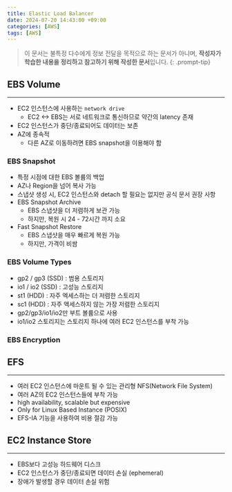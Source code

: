 ```yaml
---
title: Elastic Load Balancer
date: 2024-07-20 14:43:00 +09:00
categories: [AWS]
tags: [AWS]
---
```


> 이 문서는 불특정 다수에게 정보 전달을 목적으로 하는 문서가 아니며, **작성자가 학습한 내용을 정리하고 참고하기 위해 작성한 문서**입니다.
{: .prompt-tip}

## EBS Volume
---

- EC2 인스턴스에 사용하는 `network drive`
  - EC2 <-> EBS는 서로 네트워크로 통신하므로 약간의 latency 존재
- EC2 인스턴스가 중단/종료되어도 데이터는 보존
- AZ에 종속적
  - 다른 AZ로 이동하려면 EBS snapshot을 이용해야 함

### EBS Snapshot

- 특정 시점에 대한 EBS 볼륨의 백업
- AZ나 Region을 넘어 복사 가능
- 스냅샷 생성 시, EC2 인스턴스와 detach 할 필요는 없지만 공식 문서 권장 사항
- EBS Snapshot Archive
  - EBS 스냅샷을 더 저렴하게 보관 가능
  - 하지만, 복원 시 24 - 72시간 까지 소요
- Fast Snapshot Restore
  - EBS 스냅샷을 매우 빠르게 복원 가능
  - 하지만, 가격이 비쌈

### EBS Volume Types

- gp2 / gp3 (SSD) : 범용 스토리지
- io1 / io2 (SSD) : 고성능 스토리지
- st1 (HDD) : 자주 엑세스하는 더 저렴한 스토리지
- sc1 (HDD) : 자주 액세스하지 않는 가장 저렴한 스토리지
- gp2/gp3/io1/io2만 부트 볼륨으로 사용
- io1/io2 스토리지는 스토리지 하나에 여러 EC2 인스턴스를 부착 가능

### EBS Encryption

## EFS
---

- 여러 EC2 인스턴스에 마운트 될 수 있는 관리형 NFS(Network File System)
- 여러 AZ의 EC2 인스턴스들에 부착 가능
- high availability, scalable but expensive
- Only for Linux Based Instance (POSIX)
- EFS-IA 기능을 사용하여 비용 절감 가능

## EC2 Instance Store
---

- EBS보다 고성능 하드웨어 디스크
- EC2 인스턴스가 중단/종료되면 데이터 손실 (ephemeral)
- 장애가 발생할 경우 데이터 손실 위험

